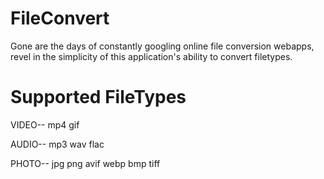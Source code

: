 # FileConvert
 Gone are the days of constantly googling online file conversion webapps, revel in the simplicity of this application's ability to convert filetypes.

# Supported FileTypes 

VIDEO--
mp4
gif

AUDIO--
mp3
wav
flac


PHOTO--
jpg
png
avif
webp
bmp
tiff


